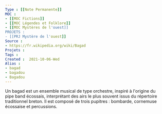 ```yaml
---
Type : [[Note Permanente]]
MOC : 
- [[MOC Fictions]]
- [[MOC Légendes et Folklore]]
- [[MOC Mystères de l'ouest]]
PROJETS :
- [[PRJ Mystère de l'ouest]]
Source : 
- https://fr.wikipedia.org/wiki/Bagad
Projets :
Tags : 
Created :  2021-10-06-Wed
Alias : 
- bagad
- bagadou
- Bagadou
---
```


Un bagad est un ensemble musical de type orchestre, inspiré à l'origine du pipe band écossais, interprétant des airs le plus souvent issus du répertoire traditionnel breton. Il est composé de trois pupitres : bombarde, cornemuse écossaise et percussions.